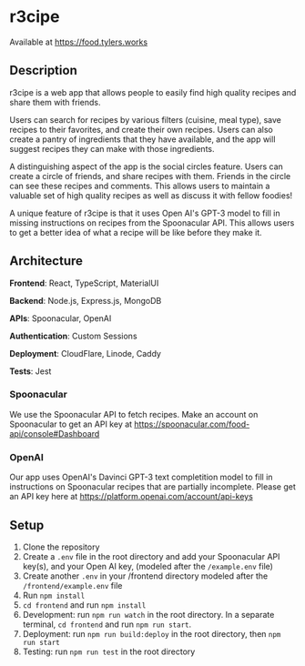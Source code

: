 # r3cipe

Available at https://food.tylers.works

## Description
r3cipe is a web app that allows people to easily find high quality recipes and share them with friends. 

Users can search for recipes by various filters (cuisine, meal type), save recipes to their favorites, and create their own recipes. Users can also create a pantry of ingredients that they have available, and the app will suggest recipes they can make with those ingredients.

A distinguishing aspect of the app is the social circles feature. Users can create a circle of friends, and share recipes with them. Friends in the circle can see these recipes and comments. This allows users to maintain a valuable set of high quality recipes as well as discuss it with fellow foodies!

A unique feature of r3cipe is that it uses Open AI's GPT-3 model to fill in missing instructions on recipes from the Spoonacular API. This allows users to get a better idea of what a recipe will be like before they make it.

## Architecture
**Frontend**: React, TypeScript, MaterialUI

**Backend**: Node.js, Express.js, MongoDB

**APIs**: Spoonacular, OpenAI

**Authentication**: Custom Sessions

**Deployment**: CloudFlare, Linode, Caddy

**Tests**: Jest

### Spoonacular
We use the Spoonacular API to fetch recipes. Make an account on Spoonacular to get an API key at https://spoonacular.com/food-api/console#Dashboard

### OpenAI
Our app uses OpenAI's Davinci GPT-3 text completition model to fill in instructions on Spoonacular recipes that are partially incomplete. Please get an API key here at https://platform.openai.com/account/api-keys

## Setup
1. Clone the repository
2. Create a `.env` file in the root directory and add your Spoonacular API key(s), and your Open AI key, (modeled after the `/example.env` file)
3. Create another `.env` in your /frontend directory modeled after the `/frontend/example.env` file
3. Run `npm install`
4. `cd frontend` and run `npm install`
5. Development: run `npm run watch` in the root directory. In a separate terminal, `cd frontend` and run `npm run start`.
6. Deployment: run `npm run build:deploy` in the root directory, then `npm run start`
7. Testing: run `npm run test` in the root directory

